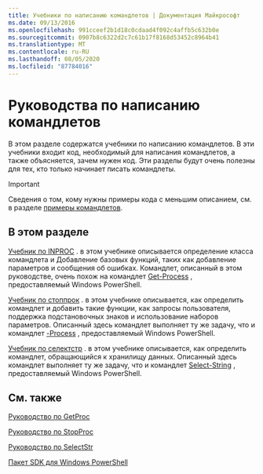 ```yaml
---
title: Учебники по написанию командлетов | Документация Майкрософт
ms.date: 09/13/2016
ms.openlocfilehash: 991cceef2b1d18c0cdaad4f092c4affb5c632b0e
ms.sourcegitcommit: 0907b8c6322d2c7c61b17f8168d53452c8964b41
ms.translationtype: MT
ms.contentlocale: ru-RU
ms.lasthandoff: 08/05/2020
ms.locfileid: "87784016"
---
```

# <a name="tutorials-for-writing-cmdlets"></a>Руководства по написанию командлетов

В этом разделе содержатся учебники по написанию командлетов. В эти учебники входит код, необходимый для написания командлетов, а также объясняется, зачем нужен код. Эти разделы будут очень полезны для тех, кто только начинает писать командлеты.

> [!IMPORTANT]
> Сведения о том, кому нужны примеры кода с меньшим описанием, см. в разделе [примеры командлетов](./cmdlet-samples.md).

## <a name="in-this-section"></a>В этом разделе

[Учебник по INPROC](./getproc-tutorial.md) . в этом учебнике описывается определение класса командлета и Добавление базовых функций, таких как добавление параметров и сообщения об ошибках. Командлет, описанный в этом руководстве, очень похож на командлет [Get-Process](/powershell/module/Microsoft.PowerShell.Management/Get-Process) , предоставляемый Windows PowerShell.

[Учебник по стоппрок](./stopproc-tutorial.md) . в этом учебнике описывается, как определить командлет и добавить такие функции, как запросы пользователя, поддержка подстановочных знаков и использование наборов параметров. Описанный здесь командлет выполняет ту же задачу, что и командлет [-Process](/powershell/module/Microsoft.PowerShell.Management/Stop-Process) , предоставляемый Windows PowerShell.

[Учебник по селектстр](./selectstr-tutorial.md) . в этом учебнике описывается, как определить командлет, обращающийся к хранилищу данных. Описанный здесь командлет выполняет ту же задачу, что и командлет [Select-String](/powershell/module/microsoft.powershell.utility/select-string) , предоставляемый Windows PowerShell.

## <a name="see-also"></a>См. также

[Руководство по GetProc](./getproc-tutorial.md)

[Руководство по StopProc](./stopproc-tutorial.md)

[Руководство по SelectStr](./selectstr-tutorial.md)

[Пакет SDK для Windows PowerShell](../windows-powershell-reference.md)
